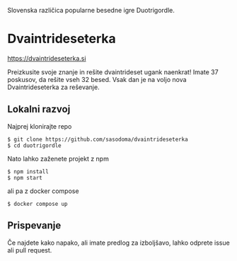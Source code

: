 Slovenska različica popularne besedne igre Duotrigordle.

# Dvaintrideseterka

https://dvaintrideseterka.si

Preizkusite svoje znanje in rešite dvaintrideset ugank naenkrat! Imate 37 poskusov, da rešite vseh 32 besed. Vsak dan je na voljo nova Dvaintrideseterka za reševanje.

## Lokalni razvoj

Najprej klonirajte repo

```
$ git clone https://github.com/sasodoma/dvaintrideseterka
$ cd duotrigordle
```

Nato lahko zaženete projekt z npm

```
$ npm install
$ npm start
```

ali pa z docker compose

```
$ docker compose up
```

## Prispevanje

Če najdete kako napako, ali imate predlog za izboljšavo, lahko odprete issue ali pull request.
